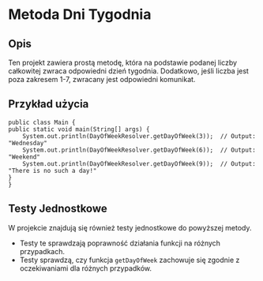 # Metoda Dni Tygodnia

## Opis

Ten projekt zawiera prostą metodę, która na podstawie podanej liczby całkowitej zwraca odpowiedni dzień tygodnia. 
Dodatkowo, jeśli liczba jest poza zakresem 1-7, zwracany jest odpowiedni komunikat.

## Przykład użycia

    public class Main {
    public static void main(String[] args) {
        System.out.println(DayOfWeekResolver.getDayOfWeek(3));  // Output: "Wednesday"
        System.out.println(DayOfWeekResolver.getDayOfWeek(6));  // Output: "Weekend"
        System.out.println(DayOfWeekResolver.getDayOfWeek(9));  // Output: "There is no such a day!"
    }
    }

## Testy Jednostkowe

W projekcie znajdują się również testy jednostkowe do powyższej metody. 

- Testy te sprawdzają poprawność działania funkcji na różnych przypadkach.
- Testy sprawdzą, czy funkcja `getDayOfWeek` zachowuje się zgodnie z oczekiwaniami dla różnych przypadków.


